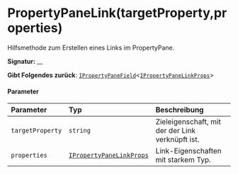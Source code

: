 # <a name="propertypanelinktargetpropertyproperties"></a>PropertyPaneLink(targetProperty,properties)




Hilfsmethode zum Erstellen eines Links im PropertyPane.

**Signatur:** __

**Gibt Folgendes zurück**: [`IPropertyPaneField`](../sp-webpart-base/ipropertypanefield.md)<[`IPropertyPaneLinkProps`](../sp-webpart-base/ipropertypanelinkprops.md)>





#### <a name="parameters"></a>Parameter


| Parameter       | Typ    | Beschreibung |
|:-------------|:---------------|:------------|
| `targetProperty`    | `string` | Zieleigenschaft, mit der der Link verknüpft ist. |
| `properties`    | [`IPropertyPaneLinkProps`](../sp-webpart-base/ipropertypanelinkprops.md) | Link-Eigenschaften mit starkem Typ. |



